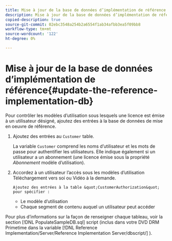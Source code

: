 ```yaml
---
title: Mise à jour de la base de données d’implémentation de référence
description: Mise à jour de la base de données d’implémentation de référence
copied-description: true
source-git-commit: 02ebc3548a254b2a6554f1ab34afbb3ea5f09bb8
workflow-type: tm+mt
source-wordcount: '122'
ht-degree: 0%

---
```


# Mise à jour de la base de données d’implémentation de référence{#update-the-reference-implementation-db}

Pour contrôler les modèles d’utilisation sous lesquels une licence est émise à un utilisateur désigné, ajoutez des entrées à la base de données de mise en oeuvre de référence.

1. Ajoutez des entrées au `Customer` table.

   La variable `Customer` comprend les noms d’utilisateur et les mots de passe pour authentifier les utilisateurs. Elle indique également si un utilisateur a un abonnement (une licence émise sous la propriété *Abonnement* modèle d’utilisation).

1. Accordez à un utilisateur l’accès sous les modèles d’utilisation Téléchargement vers soi ou Vidéo à la demande.

       Ajoutez des entrées à la table &quot;CustomerAuthorization&quot; pour spécifier :
   
   * Le modèle d’utilisation
   * Chaque segment de contenu auquel un utilisateur peut accéder

Pour plus d’informations sur la façon de renseigner chaque tableau, voir la section [!DNL PopulateSampleDB.sql] script (inclus dans votre DVD DRM Primetime dans la variable [!DNL Reference Implementation/Server/Reference Implementation Server/dbscript/] ).
